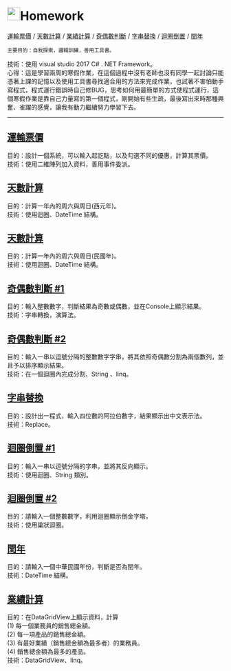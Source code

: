 # <img src=https://static.wixstatic.com/media/5a71f2_0f4c475255a540eeafdb78445852d7fe~mv2.png/v1/fill/w_170,h_170,al_c,usm_0.66_1.00_0.01/5a71f2_0f4c475255a540eeafdb78445852d7fe~mv2.png height=30></img>Homework
[運輸票價](https://github.com/KuanTsai/C-Sharp-practice/tree/master/Homework_001/%E9%81%8B%E8%BC%B8%E7%A5%A8%E5%83%B9) / 
[天數計算](https://github.com/KuanTsai/C-Sharp-practice/tree/master/Homework_001/%E5%A4%A9%E6%95%B8%E8%A8%88%E7%AE%97%E9%80%B2%E9%9A%8E) / 
[業績計算](https://github.com/KuanTsai/C-Sharp-practice/tree/master/Homework_001/%E6%A5%AD%E7%B8%BE%E8%A8%88%E7%AE%97) / 
[奇偶數判斷](https://github.com/KuanTsai/C-Sharp-practice/tree/master/Homework_001/%E5%A5%87%E5%81%B6%E6%95%B8%E5%88%A4%E6%96%B7RoundTwo) / 
[字串替換](https://github.com/KuanTsai/C-Sharp-practice/tree/master/Homework_001/%E5%AD%97%E4%B8%B2%E6%9B%BF%E6%8F%9B2) / 
[迴圈倒置](https://github.com/KuanTsai/C-Sharp-practice/tree/master/Homework_001/%E8%BF%B4%E5%9C%88%E5%80%92%E7%BD%AERound2) / 
[閏年](https://github.com/KuanTsai/C-Sharp-practice/tree/master/Homework_001/%E9%96%8F%E5%B9%B4)  

    主要目的：自我探索，邏輯訓練，善用工具書。  
技術：使用 visual studio 2017 C# . NET Framework。  
心得：這是學習兩周的寒假作業，在這個過程中沒有老師也沒有同學一起討論只能憑著上課的記憶以及使用工具書尋找適合用的方法來完成作業，也試著不害怕動手寫程式，程式運行錯誤時自己修BUG，思考如何用最簡單的方式使程式運行，這個寒假作業是靠自己力量寫的第一個程式，剛開始有些生疏，最後寫出來時那種興奮、雀躍的感覺，讓我有動力繼續努力學習下去。

****

## [運輸票價](https://github.com/KuanTsai/C-Sharp-practice/tree/master/Homework_001/%E9%81%8B%E8%BC%B8%E7%A5%A8%E5%83%B9)  
目的：設計一個系統，可以輸入起訖點，以及勾選不同的優惠，計算其票價。  
技術：使用二維陣列加入資料，善用事件委派。

## [天數計算](https://github.com/KuanTsai/C-Sharp-practice/tree/master/Homework_001/%E5%A4%A9%E6%95%B8%E8%A8%88%E7%AE%97)
目的：計算一年內的周六與周日(西元年)。  
技術：使用迴圈、DateTime 結構。  

## [天數計算](https://github.com/KuanTsai/C-Sharp-practice/tree/master/Homework_001/%E5%A4%A9%E6%95%B8%E8%A8%88%E7%AE%97%E9%80%B2%E9%9A%8E)
目的：計算一年內的周六與周日(民國年)。  
技術：使用迴圈、DateTime 結構。  

## [奇偶數判斷 #1](https://github.com/KuanTsai/C-Sharp-practice/tree/master/Homework_001/%E5%A5%87%E5%81%B6%E6%95%B8%E5%88%A4%E6%96%B7)
目的：輸入整數數字，判斷結果為奇數或偶數，並在Console上顯示結果。  
技術：字串轉換，演算法。  

## [奇偶數判斷 #2](https://github.com/KuanTsai/C-Sharp-practice/tree/master/Homework_001/%E5%A5%87%E5%81%B6%E6%95%B8%E5%88%A4%E6%96%B7RoundTwo)
目的：輸入一串以逗號分隔的整數數字字串，將其依照奇偶數分割為兩個數列，並且予以排序顯示結果。  
技術：在一個迴圈內完成分割、String 、linq。  

## [字串替換](https://github.com/KuanTsai/C-Sharp-practice/tree/master/Homework_001/%E5%AD%97%E4%B8%B2%E6%9B%BF%E6%8F%9B2)
目的：設計出一程式，輸入四位數的阿拉伯數字，結果顯示出中文表示法。  
技術：Replace。  

## [迴圈倒置 #1](https://github.com/KuanTsai/C-Sharp-practice/tree/master/Homework_001/%E8%BF%B4%E5%9C%88%E5%80%92%E7%BD%AE)
目的：輸入一串以逗號分隔的字串，並將其反向顯示。  
技術：使用迴圈、String 類別。  

## [迴圈倒置 #2](https://github.com/KuanTsai/C-Sharp-practice/tree/master/Homework_001/%E8%BF%B4%E5%9C%88%E5%80%92%E7%BD%AERound2)
目的：請輸入一個整數數字，利用迴圈顯示倒金字塔。  
技術：使用巢狀迴圈。  

## [閏年](https://github.com/KuanTsai/C-Sharp-practice/tree/master/Homework_001/%E9%96%8F%E5%B9%B4)
目的：請輸入一個中華民國年份，判斷是否為閏年。  
技術：DateTime 結構。  

## [業績計算](https://github.com/KuanTsai/C-Sharp-practice/tree/master/Homework_001/%E6%A5%AD%E7%B8%BE%E8%A8%88%E7%AE%97)
目的：在DataGridView上顯示資料，計算  
(1) 每一個業務員的銷售總金額。  
(2) 每一項產品的銷售總金額。  
(3) 有最好業績（銷售總金額為最多者）的業務員。  
(4) 銷售總金額為最多的產品。  
技術：DataGridView、linq。  


